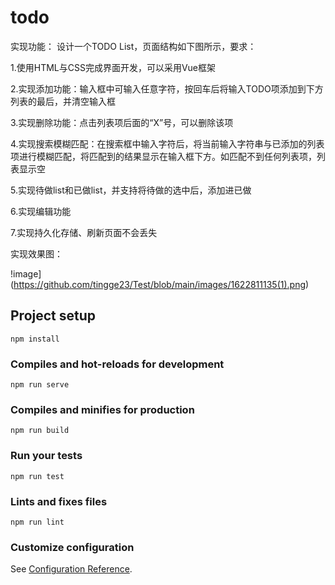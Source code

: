 # todo
实现功能：
设计一个TODO List，页面结构如下图所示，要求：

1.使用HTML与CSS完成界面开发，可以采用Vue框架

2.实现添加功能：输入框中可输入任意字符，按回车后将输入TODO项添加到下方列表的最后，并清空输入框

3.实现删除功能：点击列表项后面的“X”号，可以删除该项

4.实现搜索模糊匹配：在搜索框中输入字符后，将当前输入字符串与已添加的列表项进行模糊匹配，将匹配到的结果显示在输入框下方。如匹配不到任何列表项，列表显示空

5.实现待做list和已做list，并支持将待做的选中后，添加进已做

6.实现编辑功能

7.实现持久化存储、刷新页面不会丢失

实现效果图：
  
  !image](https://github.com/tingge23/Test/blob/main/images/1622811135(1).png)
  
## Project setup
```
npm install
```

### Compiles and hot-reloads for development
```
npm run serve
```

### Compiles and minifies for production
```
npm run build
```

### Run your tests
```
npm run test
```

### Lints and fixes files
```
npm run lint
```

### Customize configuration
See [Configuration Reference](https://cli.vuejs.org/config/).
